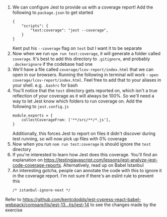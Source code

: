 1. We can configure Jest to provide us with a coverage report! Add the following
   to `package.json` to get started
   ```
   {
       "scripts": {
           "test:coverage": "jest --coverage",
       }
   }
   ```
   Kent put his `--coverage` flag on `test` but I want it to be separate
1. Now when we run `npm run test:coverage`, it will generate a folder called
   `coverage`. It's best to add this directory to `.gitignore`, and probably
   `.dockerignore` if the codebase had one
1. We'll have a file called `coverage/lcov-report/index.html` that we can open
   in our browsers. Running the following in terminal will work -
   `open coverage/lcov-report/index.html`. Feel free to add that to your aliases
   in your shell. e.g. `.bashrc` for bash
1. You'll notice that the `test` directory gets reported on, which isn't a true
   reflection of your coverage as it will always be 100%. So we'll need a way to
   let Jest know which folders to run coverage on. Add the following to
   `jest.config.js`
   ```
   module.exports = {
       collectCoverageFrom: ['**/src/**/*.js'],
   }
   ```
   Additionally, this forces Jest to report on files it didn't discover during
   test running, so will now pick up files with 0% coverage
1. Now when you run `nom run test:coverage` is should ignore the `test`
   directory
1. If you're interested to learn how Jest does this coverage. You'll find an
   explanation on
   https://testingjavascript.com/lessons/jest-analyze-jest-code-coverage-reports.
   Alternatively, read up on Babel Istanbul
1. An interesting gotcha, people can annotate the code with this to ignore it in
   the coverage report. I'm not sure if there's an eslint rule to prevent this
   ```
   /* istanbul-ignore-next */
   ```

Refer to
https://github.com/kentcdodds/jest-cypress-react-babel-webpack/compare/tjs/jest-13...tjs/jest-14
to see the changes made by the exercise
